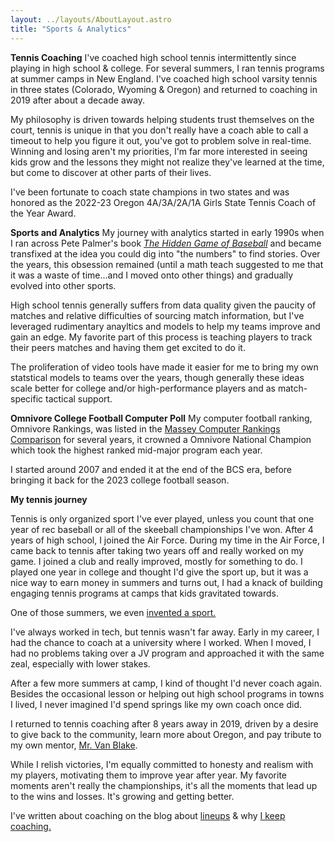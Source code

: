 ```yaml
---
layout: ../layouts/AboutLayout.astro
title: "Sports & Analytics"
---
```


**Tennis Coaching**
I've coached high school tennis intermittently since playing in high school & college. For several summers, I ran tennis programs at summer camps in New England. I've coached high school varsity tennis in three states (Colorado, Wyoming & Oregon) and returned to coaching in 2019 after about a decade away. 

My philosophy is driven towards helping students trust themselves on the court, tennis is unique in that you don't really have a coach able to call a timeout to help you figure it out, you've got to problem solve in real-time. Winning and losing aren't my priorities, I'm far more interested in seeing kids grow and the lessons they might not realize they've learned at the time, but come to discover at other parts of their lives.

I've been fortunate to coach state champions in two states and  was honored as the 2022-23 Oregon 4A/3A/2A/1A Girls State Tennis Coach of the Year Award.

**Sports and Analytics**
My journey with analytics started in early 1990s when I ran across Pete Palmer's book <em>[The Hidden Game of Baseball](https://en.wikipedia.org/wiki/The_Hidden_Game_of_Baseball)</em> and became transfixed at the idea you could dig into "the numbers" to find stories. Over the years, this obsession remained (until a math teach suggested to me that it was a waste of time...and I moved onto other things) and gradually evolved into other sports.

High school tennis generally suffers from data quality given the paucity of matches and relative difficulties of sourcing match information, but I've leveraged rudimentary anayltics and models to help my teams improve and gain an edge. My favorite part of this process is teaching players to track their peers matches and having them get excited to do it. 

The proliferation of video tools have made it easier for me to bring my own statstical models to teams over the years, though generally these ideas scale better for college and/or high-performance players and as match-specific tactical support. 

**Omnivore College Football Computer Poll**
My computer football ranking, Omnivore Rankings, was listed in the [Massey Computer Rankings Comparison](https://masseyratings.com/ranks) for several years, it crowned a Omnivore National Champion which took the highest ranked mid-major program each year. 

I started around 2007 and ended it at the end of the BCS era, before bringing it back for the 2023 college football season. 

**My tennis journey**

Tennis is only organized sport I've ever played, unless you count that one year of rec baseball or all of the skeeball championships I've won. After 4 years of high school, I joined the Air Force. During my time in the Air Force, I came back to tennis after taking two years off and really worked on my game. I joined a club and really improved, mostly for something to do. I played one year in college and thought I'd give the sport up, but it was a nice way to earn money in summers and turns out, I had a knack of building engaging tennis programs at camps that kids gravitated towards. 

One of those summers, we even [invented a sport.](https://toccer.com) 

I've always worked in tech, but tennis wasn't far away. Early in my career, I had the chance to coach at a university where I worked. When I moved, I had no problems taking over a JV program and approached it with the same zeal, especially with lower stakes. 

After a few more summers at camp, I kind of thought I'd never coach again. Besides the occasional lesson or helping out high school programs in towns I lived, I never imagined I'd spend springs like my own coach once did.

I returned to tennis coaching after 8 years away in 2019, driven by a desire to give back to the community, learn more about Oregon, and pay tribute to my own mentor, [Mr. Van Blake](https://oralhistory.rutgers.edu/interviewees/1507-van-blake-donald). 

While I relish victories, I'm equally committed to honesty and realism with my players, motivating them to improve year after year. My favorite moments aren't really the championships, it's all the moments that lead up to the wins and losses. It's growing and getting better. 

I've written about coaching on the blog about [lineups](https://ronbronson.blot.im/tennis-ladders) & why [I keep coaching.](https://ronbronson.blot.im/why-i-keep-coaching)
